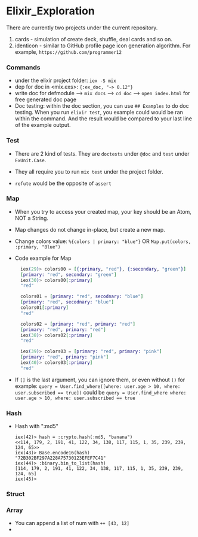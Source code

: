 # Elixir_Exploration

There are currently two projects under the current repository. 
1. cards - simulation of create deck, shuffle, deal cards and so on.
2. identicon - similar to GitHub profile page icon generation algorithm. For example, `https://github.com/programmer12`

### Commands
- under the elixir project folder: `iex -S mix`
- dep for doc in <mix.exs>: `{:ex_doc, "~> 0.12"}`
- write doc for defmodule --> `mix docs` --> `cd doc` --> `open index.html` for free generated doc page
- Doc testing: within the doc section, you can use `## Examples` to do doc testing. When you run `elixir test`, you example could would be ran within the command. And the result would be compared to your last line of the example output.

### Test
- There are 2 kind of tests. They are `doctests` under `@doc` and `test` under `ExUnit.Case`.
- They all require you to run `mix test` under the project folder.

- `refute` would be the opposite of `assert`

### Map
- When you try to access your created map, your key should be an Atom, NOT a String. 
- Map changes do not change in-place, but create a new map.
- Change colors value: `%{colors | primary: "blue"}` OR `Map.put(colors, :primary, "Blue")`
- Code example for Map
  ``` elixir
    iex(29)> colors00 = [{:primary, "red"}, {:secondary, "green"}] 
    [primary: "red", secondary: "green"]
    iex(30)> colors00[:primary]
    "red"

    colors01 = [primary: "red", secodnary: "blue"]
    [primary: "red", secodnary: "blue"]
    colors01[:primary]
    "red"

    colors02 = [primary: "red", primary: "red"]
    [primary: "red", primary: "red"]
    iex(38)> colors02[:primary]                         
    "red"

    iex(39)> colors03 = [primary: "red", primary: "pink"]
    [primary: "red", primary: "pink"]
    iex(40)> colors03[:primary]                          
    "red"
  ```

- If `[]` is the last argument, you can ignore them, or even without `()` for example: `query = User.find_where([where: user.age > 10, where: user.subscribed == true])` could be `query = User.find_where where: user.age > 10, where: user.subscribed == true` 

### Hash
- Hash with ":md5"
  ```
  iex(42)> hash = :crypto.hash(:md5, "banana")
  <<114, 179, 2, 191, 41, 122, 34, 138, 117, 115, 1, 35, 239, 239, 124, 65>>
  iex(43)> Base.encode16(hash) 
  "72B302BF297A228A75730123EFEF7C41"
  iex(44)> :binary.bin_to_list(hash) 
  [114, 179, 2, 191, 41, 122, 34, 138, 117, 115, 1, 35, 239, 239, 124, 65]
  iex(45)> 
  ```

### Struct

### Array
- You can append a list of num with `++ [43, 12]`
- 